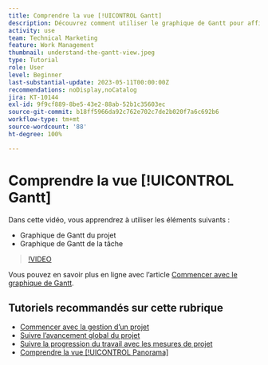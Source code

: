 ```yaml
---
title: Comprendre la vue [!UICONTROL Gantt]
description: Découvrez comment utiliser le graphique de Gantt pour afficher rapidement une vue d’ensemble très détaillée de vos tâches et projets.
activity: use
team: Technical Marketing
feature: Work Management
thumbnail: understand-the-gantt-view.jpeg
type: Tutorial
role: User
level: Beginner
last-substantial-update: 2023-05-11T00:00:00Z
recommendations: noDisplay,noCatalog
jira: KT-10144
exl-id: 9f9cf889-8be5-43e2-88ab-52b1c35603ec
source-git-commit: b18ff5966da92c762e702c7de2b020f7a6c692b6
workflow-type: tm+mt
source-wordcount: '88'
ht-degree: 100%

---
```


# Comprendre la vue [!UICONTROL Gantt]

Dans cette vidéo, vous apprendrez à utiliser les éléments suivants :

* Graphique de Gantt du projet
* Graphique de Gantt de la tâche

>[!VIDEO](https://video.tv.adobe.com/v/3419304/?quality=12&learn=on)

Vous pouvez en savoir plus en ligne avec l’article [Commencer avec le graphique de Gantt](https://experienceleague.adobe.com/docs/workfront/using/manage-work/the-gantt-chart/gantt-chart-overview/get-started-with-gantt.html?lang=fr).

## Tutoriels recommandés sur cette rubrique

* [Commencer avec la gestion d’un projet](/help/manage-work/projects/getting-started-manage-a-project.md)
* [Suivre l’avancement global du projet](/help/manage-work/projects/track-overall-project-progress.md)
* [Suivre la progression du travail avec les mesures de projet](/help/manage-work/projects/track-work-progress-with-project-metrics.md)
* [Comprendre la vue [!UICONTROL Panorama]](/help/manage-work/projects/understand-the-board-view.md)
